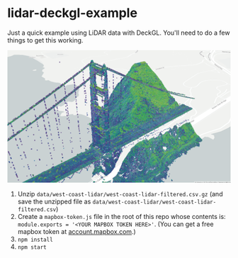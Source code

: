 # lidar-deckgl-example

Just a quick example using LiDAR data with DeckGL. You'll need to do a few things to get this working.

![lidar-deckgl-example](/screenshots/Screen%20Shot%202019-06-12%20at%2011.05.37%20AM.png?raw=true "lidar-deckgl-example")

1. Unzip `data/west-coast-lidar/west-coast-lidar-filtered.csv.gz` (and save the unzipped file as `data/west-coast-lidar/west-coast-lidar-filtered.csv`)
2. Create a `mapbox-token.js` file in the root of this repo whose contents is: `module.exports = '<YOUR MAPBOX TOKEN HERE>'`. (You can get a free mapbox token at [account.mapbox.com](https://account.mapbox.com).)
3. `npm install`
4. `npm start`

